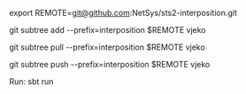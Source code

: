 export REMOTE=git@github.com:NetSys/sts2-interposition.git

git subtree add --prefix=interposition $REMOTE vjeko

git subtree pull --prefix=interposition $REMOTE vjeko

git subtree push --prefix=interposition $REMOTE vjeko

Run: sbt run
